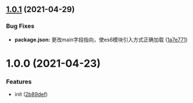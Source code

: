 ## [1.0.1](https://github.com/luochongfei/goods-attr/compare/v1.0.0...v1.0.1) (2021-04-29)


### Bug Fixes

* **package.json:** 更改main字段指向，使es6模块引入方式正确加载 ([1a7e771](https://github.com/luochongfei/goods-attr/commit/1a7e7715b48657fd9e833e1f76268767af7249a3))

# 1.0.0 (2021-04-23)


### Features

* init ([2b89def](https://github.com/luochongfei/goods-attr/commit/2b89def4bd799afb45d334153e94f1dbe840d09c))
